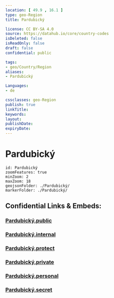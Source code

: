 ```yaml
---
location: [ 49.9 , 16.1 ] 
type: geo-Region
title: Pardubický

license: CC BY-SA 4.0
source: https://datahub.io/core/country-codes
isDeleted: false
isReadOnly: false
draft: false
confidential: public

tags:
- geo/Country/Region
aliases:
- Pardubický

Languages:
- de

cssclasses: geo-Region
publish: true
linkTitle: 
keywords: 
layout: 
publishDate: 
expiryDate: 
---
```


# Pardubický

```leaflet
id: Pardubický
zoomFeatures: true 
minZoom: 2 
maxZoom: 18
geojsonFolder: ./Pardubický/
markerFolder: ./Pardubický/
```


## Confidential Links & Embeds: 

### [Pardubický.public](/_public/\Earth\Continent\Europe\Europe~Central\Czech_Republic\regions~Czech_RepublicPardubický.public.md) 

### [Pardubický.internal](/_internal/\Earth\Continent\Europe\Europe~Central\Czech_Republic\regions~Czech_RepublicPardubický.internal.md) 

### [Pardubický.protect](/_protect/\Earth\Continent\Europe\Europe~Central\Czech_Republic\regions~Czech_RepublicPardubický.protect.md) 

### [Pardubický.private](/_private/\Earth\Continent\Europe\Europe~Central\Czech_Republic\regions~Czech_RepublicPardubický.private.md) 

### [Pardubický.personal](/_personal/\Earth\Continent\Europe\Europe~Central\Czech_Republic\regions~Czech_RepublicPardubický.personal.md) 

### [Pardubický.secret](/_secret/\Earth\Continent\Europe\Europe~Central\Czech_Republic\regions~Czech_RepublicPardubický.secret.md)

